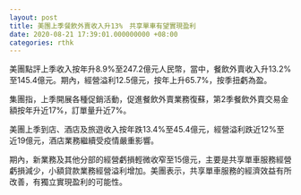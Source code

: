 ```yaml
---
layout: post
title: 美團上季餐飲外賣收入升13%　共享單車有望實現盈利
date: 2020-08-21 17:39:01.000000000 +08:00
categories: rthk
---
```


美團點評上季收入按年升8.9%至247.2億元人民幣，當中，餐飲外賣收入升13.2%至145.4億元。期內，經營溢利12.5億元，按年上升65.7%，按季扭虧為盈。

集團指，上季開展各種促銷活動，促進餐飲外賣業務復蘇，第2季餐飲外賣交易金額按年升近17%，訂單量升近7%。

美團上季到店、酒店及旅遊收入按年跌13.4%至45.4億元，經營溢利跌近12%至近19億元，酒店業務繼續受疫情嚴重影響。

期內，新業務及其他分部的經營虧損輕微收窄至15億元，主要是共享單車服務經營虧損減少，小額貸款業務經營溢利增加。美團表示，共享單車服務的經濟效益有所改善，有獨立實現盈利的可能性。
